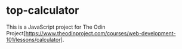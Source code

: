 # top-calculator

This is a JavaScript project for The Odin Project[https://www.theodinproject.com/courses/web-development-101/lessons/calculator].
